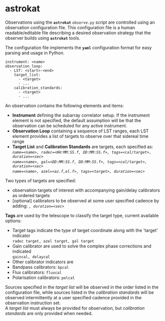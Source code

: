 # astrokat

Observations using the **`astrokat`** `observe.py` script are controlled using an observation configuration file. This configuration file is a human readable/editable file describing a desired observation strategy that the observer builds using **`astrokat`** tools.

The configuration file implements the **`yaml`** configuration format for easy parsing and usage in Python.   
```
instrument: <name>
observation_loop:
  - LST: <start>-<end>
    target_list:
      - <target>
      - ...
    calibration_standards:
      - <target>
      - ...
```

An observation contains the following elements and items:
* **Instrument** defining the subarray correlator setup. If the instrument element is not specified, the default assumption will be that the observation can be scheduled for any active instrument.
* **Observation Loop** containing a sequence of LST ranges, each LST element provides a list of targets to observe over that sidereal time range
* **Target List** and **Calibration Standards** are targets, each specified as:   
_`name=<name>, radec=<HH:MM:SS.f, DD:MM:SS.f>, tags=<cal/target>, duration=<sec>`_   
_`name=<name>, gal=<DD:MM:SS.f, DD:MM:SS.f>, tags=<cal/target>, duration=<sec>`_   
_`name=<name>, azel=<az.f,el.f>, tags=<target>, duration=<sec>`_   

Two types of targets are specified:
* observation targets of interest with accompanying gain/delay calibrators as ordered targets
* [optional] calibrators to be observed at some user specified cadence by adding: _`, duration=<sec>`_

**Tags** are used by the telescope to classify the target type, current available options:
* Target tags indicate the type of target coordinate along with the 'target' indicator   
`radec target, azel target, gal target`
* Gain calibrator are used to solve the complex phase corrections and indicated   
`gaincal, delaycal`
* Other calibrator indicators are
 * Bandpass calibrators: `bpcal`
 * Flux calibrators: `fluxcal`
 * Polarisation calibrators: `polcal`

Sources specified in the _target list_ will be observed in the order listed in the configuration file, while sources listed in the _calibration standards_ will be observed intermittently at a user specified cadence provided in the observation instruction set.   
A _target list_ must always be provided for observation, but _calibration standards_ are only provided when needed.